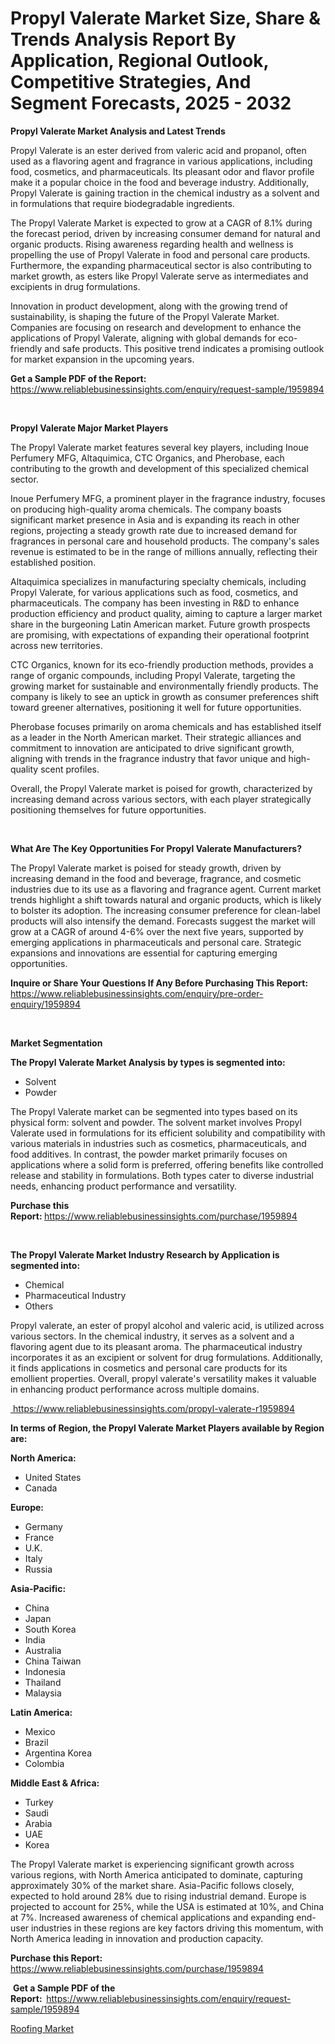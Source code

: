 <p><h1>Propyl Valerate Market Size, Share & Trends Analysis Report By Application, Regional Outlook, Competitive Strategies, And Segment Forecasts, 2025 - 2032</h1></p><p><strong>Propyl Valerate Market Analysis and Latest Trends</strong></p>
<p><p>Propyl Valerate is an ester derived from valeric acid and propanol, often used as a flavoring agent and fragrance in various applications, including food, cosmetics, and pharmaceuticals. Its pleasant odor and flavor profile make it a popular choice in the food and beverage industry. Additionally, Propyl Valerate is gaining traction in the chemical industry as a solvent and in formulations that require biodegradable ingredients.</p><p>The Propyl Valerate Market is expected to grow at a CAGR of 8.1% during the forecast period, driven by increasing consumer demand for natural and organic products. Rising awareness regarding health and wellness is propelling the use of Propyl Valerate in food and personal care products. Furthermore, the expanding pharmaceutical sector is also contributing to market growth, as esters like Propyl Valerate serve as intermediates and excipients in drug formulations.</p><p>Innovation in product development, along with the growing trend of sustainability, is shaping the future of the Propyl Valerate Market. Companies are focusing on research and development to enhance the applications of Propyl Valerate, aligning with global demands for eco-friendly and safe products. This positive trend indicates a promising outlook for market expansion in the upcoming years.</p></p>
<p><strong>Get a Sample PDF of the Report:&nbsp;</strong> <a href="https://www.reliablebusinessinsights.com/enquiry/request-sample/1959894?utm_campaign=2716&utm_medium=2&utm_source=Github&utm_content=ia&utm_term=01042025&utm_id=propyl-valerate">https://www.reliablebusinessinsights.com/enquiry/request-sample/1959894</a></p>
<p>&nbsp;</p>
<p><strong>Propyl Valerate Major Market Players</strong></p>
<p><p>The Propyl Valerate market features several key players, including Inoue Perfumery MFG, Altaquimica, CTC Organics, and Pherobase, each contributing to the growth and development of this specialized chemical sector.</p><p>Inoue Perfumery MFG, a prominent player in the fragrance industry, focuses on producing high-quality aroma chemicals. The company boasts significant market presence in Asia and is expanding its reach in other regions, projecting a steady growth rate due to increased demand for fragrances in personal care and household products. The company's sales revenue is estimated to be in the range of millions annually, reflecting their established position.</p><p>Altaquimica specializes in manufacturing specialty chemicals, including Propyl Valerate, for various applications such as food, cosmetics, and pharmaceuticals. The company has been investing in R&D to enhance production efficiency and product quality, aiming to capture a larger market share in the burgeoning Latin American market. Future growth prospects are promising, with expectations of expanding their operational footprint across new territories.</p><p>CTC Organics, known for its eco-friendly production methods, provides a range of organic compounds, including Propyl Valerate, targeting the growing market for sustainable and environmentally friendly products. The company is likely to see an uptick in growth as consumer preferences shift toward greener alternatives, positioning it well for future opportunities.</p><p>Pherobase focuses primarily on aroma chemicals and has established itself as a leader in the North American market. Their strategic alliances and commitment to innovation are anticipated to drive significant growth, aligning with trends in the fragrance industry that favor unique and high-quality scent profiles.</p><p>Overall, the Propyl Valerate market is poised for growth, characterized by increasing demand across various sectors, with each player strategically positioning themselves for future opportunities.</p></p>
<p>&nbsp;</p>
<p><strong>What Are The Key Opportunities For Propyl Valerate Manufacturers?</strong></p>
<p><p>The Propyl Valerate market is poised for steady growth, driven by increasing demand in the food and beverage, fragrance, and cosmetic industries due to its use as a flavoring and fragrance agent. Current market trends highlight a shift towards natural and organic products, which is likely to bolster its adoption. The increasing consumer preference for clean-label products will also intensify the demand. Forecasts suggest the market will grow at a CAGR of around 4-6% over the next five years, supported by emerging applications in pharmaceuticals and personal care. Strategic expansions and innovations are essential for capturing emerging opportunities.</p></p>
<p><strong>Inquire or Share Your Questions If Any Before Purchasing This Report:</strong> <a href="https://www.reliablebusinessinsights.com/enquiry/pre-order-enquiry/1959894?utm_campaign=2716&utm_medium=2&utm_source=Github&utm_content=ia&utm_term=01042025&utm_id=propyl-valerate">https://www.reliablebusinessinsights.com/enquiry/pre-order-enquiry/1959894</a></p>
<p>&nbsp;</p>
<p><strong>Market Segmentation</strong></p>
<p><strong>The Propyl Valerate Market Analysis by types is segmented into:</strong></p>
<p><ul><li>Solvent</li><li>Powder</li></ul></p>
<p><p>The Propyl Valerate market can be segmented into types based on its physical form: solvent and powder. The solvent market involves Propyl Valerate used in formulations for its efficient solubility and compatibility with various materials in industries such as cosmetics, pharmaceuticals, and food additives. In contrast, the powder market primarily focuses on applications where a solid form is preferred, offering benefits like controlled release and stability in formulations. Both types cater to diverse industrial needs, enhancing product performance and versatility.</p></p>
<p><strong>Purchase this Report:&nbsp;</strong><a href="https://www.reliablebusinessinsights.com/purchase/1959894?utm_campaign=2716&utm_medium=2&utm_source=Github&utm_content=ia&utm_term=01042025&utm_id=propyl-valerate">https://www.reliablebusinessinsights.com/purchase/1959894</a></p>
<p>&nbsp;</p>
<p><strong>The Propyl Valerate Market Industry Research by Application is segmented into:</strong></p>
<p><ul><li>Chemical</li><li>Pharmaceutical Industry</li><li>Others</li></ul></p>
<p><p>Propyl valerate, an ester of propyl alcohol and valeric acid, is utilized across various sectors. In the chemical industry, it serves as a solvent and a flavoring agent due to its pleasant aroma. The pharmaceutical industry incorporates it as an excipient or solvent for drug formulations. Additionally, it finds applications in cosmetics and personal care products for its emollient properties. Overall, propyl valerate's versatility makes it valuable in enhancing product performance across multiple domains.</p></p>
<p><a href="https://www.reliablebusinessinsights.com/propyl-valerate-r1959894?utm_campaign=2716&utm_medium=2&utm_source=Github&utm_content=ia&utm_term=01042025&utm_id=propyl-valerate">&nbsp;https://www.reliablebusinessinsights.com/propyl-valerate-r1959894</a></p>
<p><strong>In terms of Region, the Propyl Valerate Market Players available by Region are:</strong></p>
<p>
    <p> <strong> North America: </strong>
        <ul>
            <li>United States</li>
            <li>Canada</li>
        </ul>
        </p> 
    <p> <strong> Europe: </strong>
        <ul>
            <li>Germany</li>
            <li>France</li>
            <li>U.K.</li>
            <li>Italy</li>
            <li>Russia</li>
        </ul>
        </p> 
    <p> <strong> Asia-Pacific: </strong>
        <ul>
            <li>China</li>
            <li>Japan</li>
            <li>South Korea</li>
            <li>India</li>
            <li>Australia</li>
            <li>China Taiwan</li>
            <li>Indonesia</li>
            <li>Thailand</li>
            <li>Malaysia</li>
        </ul>
        </p> 
    <p> <strong> Latin America: </strong>
        <ul>
            <li>Mexico</li>
            <li>Brazil</li>
            <li>Argentina Korea</li>
            <li>Colombia</li>
        </ul>
        </p> 
    <p> <strong> Middle East & Africa: </strong>
        <ul>
            <li>Turkey</li>
            <li>Saudi</li>
            <li>Arabia</li>
            <li>UAE</li>
            <li>Korea</li>
        </ul>
    </p>
    </p>
<p><p>The Propyl Valerate market is experiencing significant growth across various regions, with North America anticipated to dominate, capturing approximately 30% of the market share. Asia-Pacific follows closely, expected to hold around 28% due to rising industrial demand. Europe is projected to account for 25%, while the USA is estimated at 10%, and China at 7%. Increased awareness of chemical applications and expanding end-user industries in these regions are key factors driving this momentum, with North America leading in innovation and production capacity.</p></p>
<p><strong>Purchase this Report: </strong><a href="https://www.reliablebusinessinsights.com/purchase/1959894?utm_campaign=2716&utm_medium=2&utm_source=Github&utm_content=ia&utm_term=01042025&utm_id=propyl-valerate">https://www.reliablebusinessinsights.com/purchase/1959894</a></p>
<p>&nbsp;<strong>Get a Sample PDF of the Report:&nbsp;&nbsp;</strong><a href="https://www.reliablebusinessinsights.com/enquiry/request-sample/1959894?utm_campaign=2716&utm_medium=2&utm_source=Github&utm_content=ia&utm_term=01042025&utm_id=propyl-valerate">https://www.reliablebusinessinsights.com/enquiry/request-sample/1959894</a></p>
<p><strong></strong></p>
<p><p><a href="https://github.com/stephaniwo144/Market-Research-Report-List-1/blob/main/roofing-market.md?utm_campaign=2716&utm_medium=2&utm_source=Github&utm_content=ia&utm_term=01042025&utm_id=propyl-valerate">Roofing Market</a></p></p>